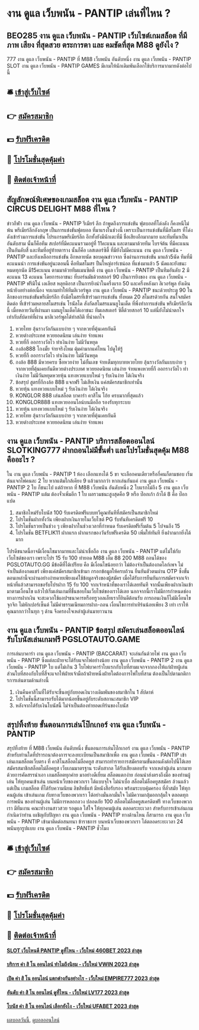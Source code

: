 # งาน ดูแล เว็บพนัน - PANTIP เล่นที่ไหน ?
## BEO285 งาน ดูแล เว็บพนัน - PANTIP เว็บไซต์เกมสล็อต ที่มีภาพ เสียง ที่สุดสวย ตระการตา และ คมชัดที่สุด M88 ดูยังไง ?
777 งาน ดูแล เว็บพนัน - PANTIP ที่ M88 เว็บพนัน อันดับหนึ่ง งาน ดูแล เว็บพนัน - PANTIP SLOT งาน ดูแล เว็บพนัน - PANTIP GAMES มีเกมให้นักเดิมพันเลือกใช้บริการมากมายดังต่อไปนี้

## 🛎 [เข้าสู่เว็บไซต์](https://bit.ly/3SdLNi2)
## 👉 [สมัครสมาชิก](https://bit.ly/3SdLNi2)
## 💵 [รับฟรีเครดิต](https://bit.ly/3dyRKHj)
## 👑 [โปรโมชั่นสุดคุ้มค่า](https://bit.ly/3dyRKHj)
## 📱 [ติดต่อเจ้าหน้าที่](https://bit.ly/3dyRKHj)

## สัญลักษณ์พิเศษของเกมสล็อต งาน ดูแล เว็บพนัน - PANTIP CIRCUS DELIGHT M88 ที่ไหน ?
ข่าวกีฬา งาน ดูแล เว็บพนัน - PANTIP รีเมียร์ ลีก ถ้าพูดถึงการแข่งขัน ฟุตบอลที่โด่งดัง ก็คงหนีไม่พ้น พรีเมียร์ลีกอังกฤษ เป็นการแข่งขันฟุตบอล ที่มาแรงในช่วงนี้ เพราะเป็นการแข่งขันที่มีสโมสร ที่โด่งดังเข้าร่วมการแข่งขัน โปรแกรมพรีเมียร์ลีก อีกทั้งยังมีนักเตะที่มี ชื่อเสียงอีกมากมาย
และทีมที่มาเป็นอันดับสาม นั้นก็คือทีม สเปอร์ที่มีคะแนนรวมอยู่ที่ 11คะแนน และตามมาด้วยทีม ไบรจ์ต้น ที่มีคะแนน เป็นอันดับสี่ และทีมที่อยู่ท้ายตาราง นั้นก็คือ เลสเตอร์ซิตี้ ที่มียังไม่มีคะแนน งาน ดูแล เว็บพนัน - PANTIP และยังเหลือการแข่งขัน อีกหลายนัด
ขอบคุณข่าวจาก
ซึ่งผ่านการแข่งขัน มาแล้ว5นัด ทีมที่มีคะแนนนำ การแข่งขันอยู่นะตอนนี้ คือทีมสโมสร ปืนใหญ่อาร์เซน่อล ที่แข่งมาแล้ว 5 นัดและยังชนะหมดทุกนัด มี15คะแนน ตามมาด้วยทีมแมนซิตตี้ งาน ดูแล เว็บพนัน - PANTIP เป็นทีมอันดับ 2 มีคะแนน 13 คะแนน
โดยการเอาชนะ ที่บอร์นมัธด้วยสกอร์ 90 เป็นการยิงของ งาน ดูแล เว็บพนัน - PANTIP ฟรีมิโน่ เอเลียส หลุยดิอาส เป็นการยิงนำในครึ่งแรก 50 และครึ่งหลังมา ลิเวอร์พูล ยังเดินหน้ายิงอย่างต่อเนื่อง จบเกมทำให้ทีมลิเวอร์พูล งาน ดูแล เว็บพนัน - PANTIP ชนะด้วยประตู 90 ในลีกของการแข่งขันพรีเมียร์ลีก ยังมีสโมสรที่เข้าร่วมการแข่งขัน ทั้งหมด 20 สโมสรด้วยกัน
สนใจสมัครติดต่อ
ที่เข้าร่วมหลายสโมสรเช่น โรนัลโด สังกัดสโมสรแมนยูไนเต็ด ที่พึ่งทำการแข่งขัน พรีเมียร์ลีกวันนี้ เมื่อหลายวันที่ผ่านมา แมนยูไนเต็ดได้เอาชนะ ทีมเลสเตอร์ ซิตี้ด้วยสกอร์ 10 แต่นี่ยังไม่น่าตกใจ เท่ากับสัปดาห์ที่ผ่าน มาลิเวอร์พูลได้ทำสถิติ ที่น่าตกใจ
1. หวยไทย ลุ้นรางวัลกันแบบง่าย ๆ จากหวยที่คุ้นเคยกันดี
2. หวยต่างประเทศ หวยยอดนิยม เล่นง่าย จ่ายแพง
3. หวยยี่กี ออกรางวัลไว ทำเงินง่าย ไม่มีวันหยุด
4. กงล้อ888 โกงมั้ย จ่ายจริงไหม คุ้มค่ามากแค่ไหน ไปดูให้รู้
5. หวยยี่กี ออกรางวัลไว ทำเงินง่าย ไม่มีวันหยุด
6. กงล้อ 888 มีหวยครบ ซื้อหวยง่าย ไม่อั้นเลข จ่ายเต็มทุกบาทหวยไทย ลุ้นรางวัลกันแบบง่าย ๆ จากหวยที่คุ้นเคยกันดีหวยต่างประเทศ หวยยอดนิยม เล่นง่าย จ่ายแพงหวยยี่กี ออกรางวัลไว ทำเงินง่าย ไม่มีวันหยุดหวยหุ้น แทงหวยแบบใหม่ ๆ รับเงินง่าย ได้เงินจริง
7. ข้อสรุป สูตรยี่กีกงล้อ 888 แจกฟรี ไม่เสียเงิน แค่สมัครสมาชิกเท่านั้น
8. หวยหุ้น แทงหวยแบบใหม่ ๆ รับเงินง่าย ได้เงินจริง
9. KONGLOR 888 เล่นสล็อต บาคาร่า คาสิโน โอ้ย ครบมากที่สุดแล้ว
10. KONGLOR888 แทงหวยออนไลน์บนมือถือ รองรับทุกระบบ
11. หวยหุ้น แทงหวยแบบใหม่ ๆ รับเงินง่าย ได้เงินจริง
12. หวยไทย ลุ้นรางวัลกันแบบง่าย ๆ จากหวยที่คุ้นเคยกันดี
13. หวยต่างประเทศ หวยยอดนิยม เล่นง่าย จ่ายแพง

## งาน ดูแล เว็บพนัน - PANTIP บริการสล็อตออนไลน์ SLOTKING777 ฝากถอนไม่มีขั้นต่ำ และโปรโมชั่นสุดคุ้ม M88 คืออะไร ?
ใน งาน ดูแล เว็บพนัน - PANTIP 1 ห้อง เลือกแทงได้ 5 ขา จะเลือกคนเดียวหรือกี่คนก็ตามชอบ เริ่มต้นแจกไพ่คนละ 2 ใบ หากแต้มใกล้เคียง 9 แล้วมากกว่า หากเล่นกันแค่ งาน ดูแล เว็บพนัน - PANTIP 2 ใบ ก็ชนะไป แต่ถ้าหาก ที่ M88 เว็บพนัน อันดับหนึ่ง 2 ใบแรกไม่ถึง 5 งาน ดูแล เว็บพนัน - PANTIP แต้ม ต้องจั่วเพิ่มอีก 1 ใบ ผลรวมชนะสูงสุดคือ 9 หรือ ป๊อกเก้า ถ้าได้ 8 คือ ป๊อกแปด
1. สมาชิกใหม่รับโบนัส 100 รับเครดิตฟรีแบบทวีคูณทันทีที่สมัครเป็นสมาชิกใหม่
2. โปรโมชั่นฝากทั้งวัน เพียงฝากเงินภายในเว็บไซต์ PG รับทันทีเครดิตฟรี 10
3. โปรโมชั่นรวยเป็นช่วง ๆ เพียงฝากในช่วงเวลาที่กำหนด รับเครดิตฟรีเริ่มต้น 5 ไปจนถึง 15
4. โปรโมชั่น BETFLIK11 ฝากแรก ฝากแรกของวันรับฟรีเครดิต 50 เพิ่มให้ทันที ยิ่งฝากมากยิ่งได้มาก

โปรดีขนาดนี้อาจมีเงื่อนไขมากมายและไม่น่าเชื่อถือ งาน ดูแล เว็บพนัน - PANTIP แต่ไม่ใช่กับเว็บไซต์ของเรา เพราะโปร 15 รับ 100 ทำยอด M88 เอ็ม 88 200 M88 ถอนได้ของ PGSLOTAUTO.GG มีข้อดีที่ได้เปรียบ คือ มีเงื่อนไขน้อยกว่า ไม่ต้องจำเป็นต้องกดไลก์เพจ ไม่จำเป็นต้องกดแชร์ เพียงแค่สมัครสมาชิกเข้ามา กรอกข้อมูลให้ครบถ้วน ยืนยันตัวตนผ่าน OTP ซึ่งขั้นตอนเหล่านี้จะผ่านอย่างง่ายดายเพียงแค่ใช้ข้อมูลจริงของผู้สมัคร เมื่อได้รับการยืนยันการสมัครจากเจ้าหน้าที่แล้วสามารถขอรับโปรฝาก 15 รับ 100 จากเจ้าหน้าที่ของเราได้เลยทันที จากนั้นเพียงฝากเงินเข้ามาตามเงื่อนไข แล้วไปเริ่มเล่นเกมที่ชื่นชอบในเว็บไซต์ของเราได้เลย
นอกจากนี้เราไม่มีการกำหนดช่องทางการฝากเงิน จะสะดวกใช้แอปฯธนาคารหรือทรูวอลเล็ทเราก็ยินดีต้อนรับ การถอนเงินก็ไม่มีเงื่อนไขจุกจิก ไม่หักเปอร์เซ็นต์ ไม่มีค่าธรรมเนียมการฝาก-ถอน เงื่อนไขการทำเทิร์นน้อยเพียง 3 เท่า เราให้คุณมากกว่าในทุก ๆ ด้าน จึงครองใจเหล่าผู้เล่นมายาวนาน

## งาน ดูแล เว็บพนัน - PANTIP ข้อสรุป สมัครเล่นสล็อตออนไลน์ รับโบนัสเล่นเกมฟรี PGSLOTAUTO.GAME
การเล่นบาคาร่า งาน ดูแล เว็บพนัน - PANTIP (BACCARAT) จะเล่นกันด้วยไพ่ งาน ดูแล เว็บพนัน - PANTIP ซึ่งแต่ละฝ่ายจะได้รับแจกไพ่อย่างน้อย งาน ดูแล เว็บพนัน - PANTIP 2 งาน ดูแล เว็บพนัน - PANTIP ใบ แต่ไม่เกิน 3 ใบไพ่บาคาร่าใบแรกกับใบที่สามแจกจากกองให้แก่ฝ่ายผู้เล่น ส่วนใบที่สองกับใบที่สี่จะแจกให้ฝ่ายเจ้ามือถ้าฝ่ายหนึ่งฝ่ายใดต้องการไพ่ใบที่สาม ต้องเป็นไปตามกติการการเล่นตามด้านล่างนี้
1. เงินคืนคาสิโนที่ได้รับจะขึ้นอยู่กับยอดเงินวางเดิมพันของสมาชิกใน 1 สัปดาห์
2. โปรโมชั่นนี้สามารถรับได้มากน้อยขึ้นอยู่กับระดับสถานะสมาชิก VIP
3. หลังจากได้รับเงินโบนัสนี้ ไม่จำเป็นต้องทำยอดเทิร์นของโบนัส

## สรุปทิ้งท้าย ขั้นตอนการเล่นโป๊กเกอร์ งาน ดูแล เว็บพนัน - PANTIP
สรุปทิ้งท้าย ที่ M88 เว็บพนัน อันดับหนึ่ง ขั้นตอนการเล่นโป๊กเกอร์ งาน ดูแล เว็บพนัน - PANTIP สำหรับท่านใดที่ปรารถนาต้องการจะลงทะเบียนเป็นสมาชิกเพื่อ งาน ดูแล เว็บพนัน - PANTIP เข้าเล่นเกมสล็อตเว็บตรง ที่ คาสิโนสล็อตไม่ล็อคยูส สามารถทำรายการสมัครตามขั้นตอนดังต่อไปนี้ได้เลย
สมัครสมาชิกสล็อตไม่ล็อคยูส เว็บเกมมาตรฐาน ระดับสากล ได้รับเสียงตอบรับ จากเหล่าผู้เล่น มากมาย ด้วยการคัดสรรนำเอา เกมสล็อตทุกค่าย มาอย่างดีเยี่ยม สล็อตแตกง่าย ก่อนนำส่งตรงถึงมือ ของท่านผู้เล่น ให้ทุกคนเข้าเล่น บนหน้าเว็บของพวกเรา ได้แบบจุใจ ไม่น่าเบื่อ สล็อตไม่ล็อคยูสสมัคร ล้วนแล้วแต่เป็น เกมสล็อต ที่ได้รับความนิยม ลิขสิทธิ์แท้ มีหนังสือรับรอง พร้อมระบบคุ้มครอง ที่ล้ำสมัย ให้ทุกคนผู้เล่น เข้าเล่นเกม กับทางเว็บของพวกเรา ได้อย่างมั่นอกมั่นใจ ไม่มีความกลุ้มอกกลุ้มใจ ตลอดทุกการพนัน ของท่านผู้เล่น ไม่มีการหลอกลวง ปลอดภัย 100 สล็อตไม่ล็อคยูสเครดิตฟรี ทางเว็บของพวกเรา มีทีมงาน คณะทำงานสาวสวย รอดูแล ใส่ใจ ให้ทุกคนผู้เล่น ตลอดระยะเวลา สำหรับการเข้าเล่นเกม กำเนิดว่าท่าน เผชิญกับปัญหา งาน ดูแล เว็บพนัน - PANTIP ทางด้านไหน ก็สามารถ งาน ดูแล เว็บพนัน - PANTIP เข้ามาติดต่อสนทนา ข้าราชการ บนหน้าเว็บของพวกเรา ได้ตลอดระยะเวลา 24 พนันทุกรูปแบบ งาน ดูแล เว็บพนัน - PANTIP ชั่วโมง

## 🛎 [เข้าสู่เว็บไซต์](https://bit.ly/3SdLNi2)
## 👉 [สมัครสมาชิก](https://bit.ly/3SdLNi2)
## 💵 [รับฟรีเครดิต](https://bit.ly/3dyRKHj)
## 👑 [โปรโมชั่นสุดคุ้มค่า](https://bit.ly/3dyRKHj)
## 📱 [ติดต่อเจ้าหน้าที่](https://bit.ly/3dyRKHj)

#### [SLOT เว็บไหนดี PANTIP ดูที่ไหน - เว็บใหม่ 460BET 2023 ล่าสุด](https://atom.io/themes/slot%20เว็บไหนดี%20pantip%20ดูที่ไหน%20-%20เว็บใหม่%20460bet%202023%20ล่าสุด)
#### [บริการ ค่า สิ โน ออนไลน์ ทำไมถึงนิยม - เว็บใหม่ VWIN 2023 ล่าสุด](https://atom.io/themes/บริการ%20ค่า%20สิ%20โน%20ออนไลน์%20ทำไมถึงนิยม%20-%20เว็บใหม่%20vwin%202023%20ล่าสุด)
#### [เปิด ค่า สิ โน ออนไลน์ แตกต่างกันอย่างไร - เว็บใหม่ EMPIRE777 2023 ล่าสุด](https://atom.io/themes/เปิด%20ค่า%20สิ%20โน%20ออนไลน์%20แตกต่างกันอย่างไร%20-%20เว็บใหม่%20empire777%202023%20ล่าสุด)
#### [อันดับ ค่า สิ โน ออนไลน์ ดูที่ไหน - เว็บใหม่ LV177 2023 ล่าสุด](https://atom.io/themes/อันดับ%20ค่า%20สิ%20โน%20ออนไลน์%20ดูที่ไหน%20-%20เว็บใหม่%20lv177%202023%20ล่าสุด)
#### [โบนัส ค่า สิ โน ออนไลน์ เลือกยังไง - เว็บใหม่ UFABET 2023 ล่าสุด](https://atom.io/themes/โบนัส%20ค่า%20สิ%20โน%20ออนไลน์%20เลือกยังไง%20-%20เว็บใหม่%20ufabet%202023%20ล่าสุด)

[ผลบอลวันนี้](https://siamsport.tv "ผลบอลวันนี้"), [ดูบอลออนไลน์](https://siamsport.tv/ดูบอลสด "ดูบอลออนไลน์")
